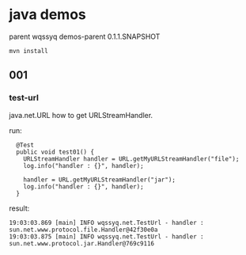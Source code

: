 # java demos

parent
		<groupId>wqssyq</groupId>
		<artifactId>demos-parent</artifactId>
		<version>0.1.1.SNAPSHOT</version>

```
mvn install
```

## 001

### test-url

java.net.URL how to get URLStreamHandler.

run:
```
  @Test
  public void test01() {
    URLStreamHandler handler = URL.getMyURLStreamHandler("file");
    log.info("handler : {}", handler);

    handler = URL.getMyURLStreamHandler("jar");
    log.info("handler : {}", handler);
  }
```

result:
```
19:03:03.869 [main] INFO wqssyq.net.TestUrl - handler : sun.net.www.protocol.file.Handler@42f30e0a
19:03:03.875 [main] INFO wqssyq.net.TestUrl - handler : sun.net.www.protocol.jar.Handler@769c9116
```

